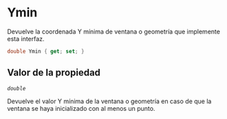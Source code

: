 # Ymin

Devuelve la coordenada Y mínima de ventana o geometría que implemente esta interfaz.

```csharp
double Ymin { get; set; }
```

## Valor de la propiedad

_`double`_

Devuelve el valor Y mínima de la ventana o geometría en caso de que la ventana se haya inicializado con al menos un punto.

